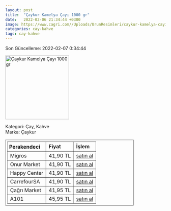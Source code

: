 ```yaml
---
layout: post
title:  "Çaykur Kamelya Çayı 1000 gr"
date:   2022-02-06 21:34:44 +0300
image: https://www.cagri.com//Uploads/UrunResimleri/caykur-kamelya-cayi-1000-gr-f72f.jpg
categories: cay-kahve
tags: cay-kahve
---
```


Son Güncelleme: 2022-02-07 0:34:44

<img src="https://www.cagri.com//Uploads/UrunResimleri/caykur-kamelya-cayi-1000-gr-f72f.jpg" width="200" alt="Çaykur Kamelya Çayı 1000 gr" />

Kategori: Çay, Kahve
<br />
Marka: Çaykur

<table border="1" style="padding: 5px;width:80%;">
  <tr>
    <td style="padding: 5px;"><strong>Perakendeci</strong></td>
    <td><strong>Fiyat</strong></td>
    <td><strong>İşlem</strong></td>
  </tr>
  <tr>
              <td>Migros</td>
              <td>41,90 TL</td>
              <td><a target="_blank" href="https://www.migros.com.tr/caykur-kamelya-cay-1000-g-p-2f7989">satın al</a></td>
            </tr><tr>
              <td>Onur Market</td>
              <td>41,90 TL</td>
              <td><a target="_blank" href="https://www.onurmarket.com/product/caykur-kamelya-1000-gr/b4951fee-df84-4e51-aed3-bae8045eeb79">satın al</a></td>
            </tr><tr>
              <td>Happy Center</td>
              <td>41,90 TL</td>
              <td><a target="_blank" href="https://www.happycenter.com.tr/Caykur_1000_Gr_Cay_Kamelya">satın al</a></td>
            </tr><tr>
              <td>CarrefourSA</td>
              <td>41,90 TL</td>
              <td><a target="_blank" href="https://www.carrefoursa.com/caykur-kamelya-cayi-1-kg-p-30098954">satın al</a></td>
            </tr><tr>
              <td>Çağrı Market</td>
              <td>41,95 TL</td>
              <td><a target="_blank" href="https://www.cagri.com/caykur-kamelya-cayi-1000-gr">satın al</a></td>
            </tr><tr>
              <td>A101</td>
              <td>45,95 TL</td>
              <td><a target="_blank" href="https://www.a101.com.tr/market/caykur-cay-kamelya-1000-g/">satın al</a></td>
            </tr>
</table>
